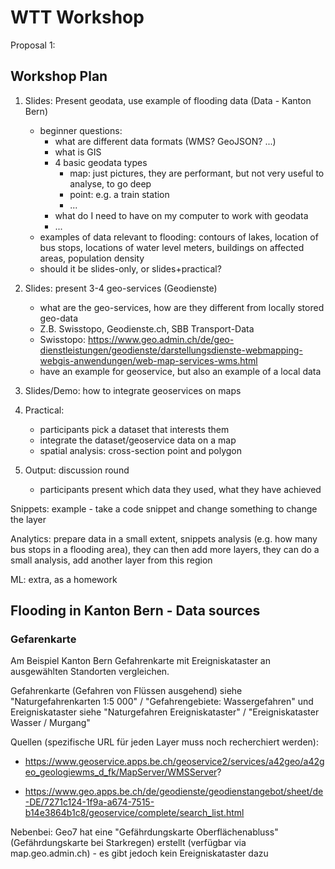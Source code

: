 # WTT Workshop 

Proposal 1: 


## Workshop Plan 

1. Slides: Present geodata, use example of flooding data (Data - Kanton Bern)
    - beginner questions: 
        - what are different data formats (WMS? GeoJSON? ...)
        - what is GIS
        - 4 basic geodata types 
            - map: just pictures, they are performant, but not very useful to analyse, to go deep  
            - point: e.g. a train station
            - ... 
        - what do I need to have on my computer to work with geodata
        - ... 
    - examples of data relevant to flooding: contours of lakes, location of bus stops, locations of water level meters, buildings on affected areas, population density 
    - should it be slides-only, or slides+practical? 

1. Slides: present 3-4 geo-services (Geodienste)
    - what are the geo-services, how are they different from locally stored geo-data 
    - Z.B. Swisstopo, Geodienste.ch, SBB Transport-Data
    - Swisstopo: https://www.geo.admin.ch/de/geo-dienstleistungen/geodienste/darstellungsdienste-webmapping-webgis-anwendungen/web-map-services-wms.html 
    - have an example for geoservice, but also an example of a local data 

1. Slides/Demo: how to integrate geoservices on maps 

1. Practical: 
    - participants pick a dataset that interests them  
    - integrate the dataset/geoservice data on a map
    - spatial analysis: cross-section point and polygon 

1. Output: discussion round 
    - participants present which data they used, what they have achieved  



Snippets: example - take a code snippet and change something to change the layer 

Analytics: prepare data in a small extent, snippets analysis (e.g. how many bus stops in a flooding area), they can then add more layers, they can do a small analysis, add another layer from this region 

ML: extra, as a homework 


## Flooding in Kanton Bern - Data sources 

### Gefarenkarte 
Am Beispiel Kanton Bern Gefahrenkarte mit Ereigniskataster an ausgewählten Standorten vergleichen.

Gefahrenkarte (Gefahren von Flüssen ausgehend) siehe "Naturgefahrenkarten 1:5 000" / "Gefahrengebiete: Wassergefahren" und Ereigniskataster siehe "Naturgefahren Ereigniskataster" / "Ereigniskataster Wasser / Murgang"

Quellen (spezifische URL für jeden Layer muss noch recherchiert werden):

- https://www.geoservice.apps.be.ch/geoservice2/services/a42geo/a42geo_geologiewms_d_fk/MapServer/WMSServer?

- https://www.geo.apps.be.ch/de/geodienste/geodienstangebot/sheet/de-DE/7271c124-1f9a-a674-7515-b14e3864b1c8/geoservice/complete/search_list.html

 
Nebenbei: Geo7 hat eine "Gefährdungskarte Oberflächenabluss" (Gefährdungskarte bei Starkregen) erstellt (verfügbar via map.geo.admin.ch) - es gibt jedoch kein Ereigniskataster dazu

